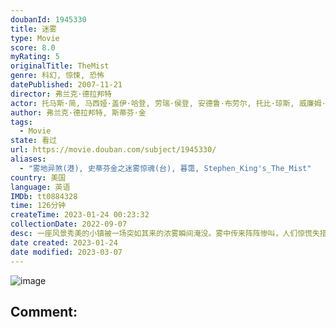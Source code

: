 ```yaml
---
doubanId: 1945330
title: 迷雾
type: Movie
score: 8.0
myRating: 5
originalTitle: TheMist
genre: 科幻, 惊悚, 恐怖
datePublished: 2007-11-21
director: 弗兰克·德拉邦特
actor: 托马斯·简, 马西娅·盖伊·哈登, 劳瑞·侯登, 安德鲁·布劳尔, 托比·琼斯, 威廉姆·赛德勒, 内森·甘宝, 路易斯·赫特哈姆, 艾莉克莎·黛瓦洛斯, 谢拉米·李, 山姆·威特沃, 克里斯·欧文, 凯文·贝尔德, 杰克逊·赫斯特, 布赖恩·利比, 阿明·约瑟夫, 胡里奥·赛迪罗, undefined, 凯莉·科林斯·林茨, undefined, 胡安·加布里·帕雷哈, 杰弗里·德曼, undefined, 大卫·詹森, 梅丽莎·麦克布莱德, 泰德·霍利斯, 安迪·斯塔尔, undefined, undefined, undefined, 埃里克·凯利·麦克法兰, 泰德·弗格森, 罗恩·克林顿·史密斯, undefined, undefined, undefined, 巴克·泰勒, undefined
author: 弗兰克·德拉邦特, 斯蒂芬·金
tags:
  - Movie
state: 看过
url: https://movie.douban.com/subject/1945330/
aliases:
  - "雾地异煞(港), 史蒂芬金之迷雾惊魂(台), 暮霭, Stephen_King's_The_Mist"
country: 美国
language: 英语
IMDb: tt0884328
time: 126分钟
createTime: 2023-01-24 00:23:32
collectionDate: 2022-09-07
desc: 一座风景秀美的小镇被一场突如其来的浓雾瞬间淹没。雾中传来阵阵惨叫，人们惊慌失措地四处逃散。戴维和他的儿子与众多镇上的人被困在小镇超市里，等待雾的消散。浓雾并没有如期望的散开，而走进浓雾的人一去不返。浓...
date created: 2023-01-24
date modified: 2023-03-07
---
```


![image](p1970406441.jpg)

Comment:
---

